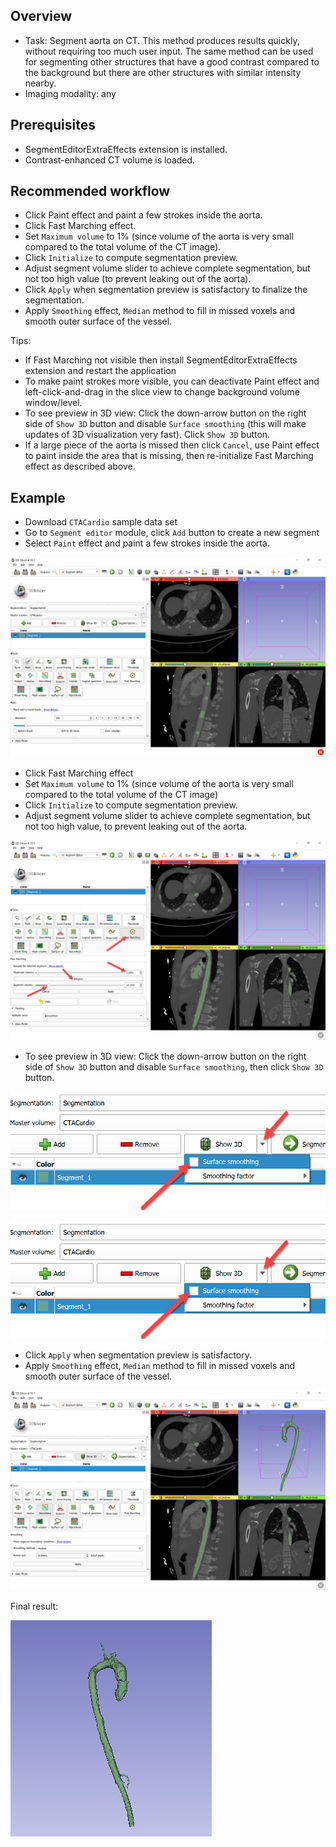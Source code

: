 Overview
--------

- Task: Segment aorta on CT. This method produces results quickly, without requiring too much user input. The same method can be used for segmenting other structures that have a good contrast compared to the background but there are other structures with similar intensity nearby.
- Imaging modality: any


Prerequisites
-------------

- SegmentEditorExtraEffects extension is installed.
- Contrast-enhanced CT volume is loaded.

Recommended workflow
--------------------

- Click Paint effect and paint a few strokes inside the aorta.
- Click Fast Marching effect.
- Set `Maximum volume` to 1% (since volume of the aorta is very small compared to the total volume of the CT image).
- Click `Initialize` to compute segmentation preview.
- Adjust segment volume slider to achieve complete segmentation, but not too high value (to prevent leaking out of the aorta).
- Click `Apply` when segmentation preview is satisfactory to finalize the segmentation.
- Apply `Smoothing` effect, `Median` method to fill in missed voxels and smooth outer surface of the vessel.

Tips:
- If Fast Marching not visible then install SegmentEditorExtraEffects extension and restart the application
- To make paint strokes more visible, you can deactivate Paint effect and left-click-and-drag in the slice view to change background volume window/level.
- To see preview in 3D view: Click the down-arrow button on the right side of `Show 3D` button and disable `Surface smoothing` (this will make updates of 3D visualization very fast). Click `Show 3D` button.
- If a large piece of the aorta is missed then click `Cancel`, use Paint effect to paint inside the area that is missing, then re-initialize Fast Marching effect as described above.

Example
-------

- Download `CTACardio` sample data set
- Go to `Segment editor` module, click `Add` button to create a new segment
- Select `Paint` effect and paint a few strokes inside the aorta.

![Seeds painted inside the aorta.](image-001.png)

- Click Fast Marching effect
- Set `Maximum volume` to 1% (since volume of the aorta is very small compared to the total volume of the CT image)
- Click `Initialize` to compute segmentation preview.
- Adjust segment volume slider to achieve complete segmentation, but not too high value, to prevent leaking out of the aorta.

![Seeds painted inside the aorta.](image-002.png)

- To see preview in 3D view: Click the down-arrow button on the right side of `Show 3D` button and disable `Surface smoothing`, then click `Show 3D` button.

![Disable surface smoothing for fast updates in 3D view.](image-003.png)

![Preview segmentation result in 3D.](image-003.png)

- Click `Apply` when segmentation preview is satisfactory.
- Apply `Smoothing` effect, `Median` method to fill in missed voxels and smooth outer surface of the vessel.


![Final result.](image-005.png)

Final result:

![Animation of final result.](image-006.gif)
